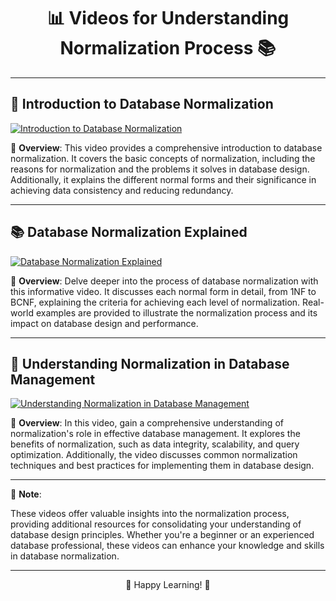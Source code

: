 <div align="center">

# 📊 Videos for Understanding Normalization Process 📚

</div>

---

## 🎥 Introduction to Database Normalization

[![Introduction to Database Normalization](https://img.youtube.com/vi/R7UblSu4744/0.jpg)](https://www.youtube.com/watch?v=R7UblSu4744)

📝 **Overview**: This video provides a comprehensive introduction to database normalization. It covers the basic concepts of normalization, including the reasons for normalization and the problems it solves in database design. Additionally, it explains the different normal forms and their significance in achieving data consistency and reducing redundancy.

---

## 📚 Database Normalization Explained

[![Database Normalization Explained](https://img.youtube.com/vi/9L10Q1nAfyg/0.jpg)](https://www.youtube.com/watch?v=9L10Q1nAfyg)

📝 **Overview**: Delve deeper into the process of database normalization with this informative video. It discusses each normal form in detail, from 1NF to BCNF, explaining the criteria for achieving each level of normalization. Real-world examples are provided to illustrate the normalization process and its impact on database design and performance.

---

## 🌟 Understanding Normalization in Database Management

[![Understanding Normalization in Database Management](https://img.youtube.com/vi/_K7fcFQowy8/0.jpg)](https://www.youtube.com/watch?v=_K7fcFQowy8)

📝 **Overview**: In this video, gain a comprehensive understanding of normalization's role in effective database management. It explores the benefits of normalization, such as data integrity, scalability, and query optimization. Additionally, the video discusses common normalization techniques and best practices for implementing them in database design.

---

📘 **Note**:

These videos offer valuable insights into the normalization process, providing additional resources for consolidating your understanding of database design principles. Whether you're a beginner or an experienced database professional, these videos can enhance your knowledge and skills in database normalization.

---

<div align="center">

🚀 Happy Learning! 🌟

</div>
